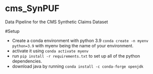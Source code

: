# cms_SynPUF
Data Pipeline for the CMS Synthetic Claims Dataset

#Setup
- Create a conda environment with python 3.9 ```conda create -n myenv python=3.9``` with myenv being the name of your environment.
- activate it using ```conda activate myenv``` 
- run ```pip install -r requirements.txt``` to set up all of the python dependencies.
- download java by running ```conda install -c conda-forge openjdk```